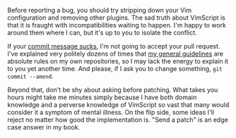 Before reporting a bug, you should try stripping down your Vim configuration
and removing other plugins.  The sad truth about VimScript is that it is
fraught with incompatibilities waiting to happen.  I'm happy to work around
them where I can, but it's up to you to isolate the conflict.

If your [commit message sucks](http://stopwritingramblingcommitmessages.com/),
I'm not going to accept your pull request.  I've explained very politely
dozens of times that
[my general guidelines](http://tbaggery.com/2008/04/19/a-note-about-git-commit-messages.html)
are absolute rules on my own repositories, so I may lack the energy to explain
it to you yet another time.  And please, if I ask you to change something,
`git commit --amend`.

Beyond that, don't be shy about asking before patching.  What takes you hours
might take me minutes simply because I have both domain knowledge and a
perverse knowledge of VimScript so vast that many would consider it a symptom
of mental illness.  On the flip side, some ideas I'll reject no matter how
good the implementation is.  "Send a patch" is an edge case answer in my book.
